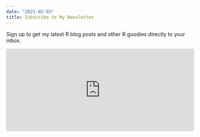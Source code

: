```yaml
---
date: "2021-02-03"
title: Subscribe to My Newsletter
---
```


Sign up to get my latest R blog posts and other R goodies directly to your inbox.

<iframe
scrolling="no"
style="width:100%!important;height:220px;border:1px #ccc solid !important"
src="https://buttondown.email/thomasadventure?as_embed=true"
></iframe>
